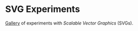 # SVG Experiments

[Gallery](https://diegoinacio.github.io/svg-experiments/) of experiments with *Scalable Vector Graphics* (SVGs).
